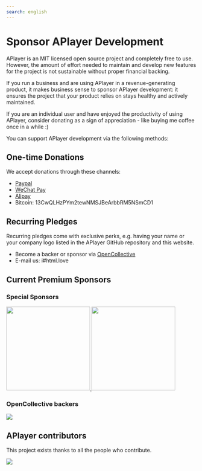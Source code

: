 ```yaml
---
search: english
---
```


# Sponsor APlayer Development

APlayer is an MIT licensed open source project and completely free to use. However, the amount of effort needed to maintain and develop new features for the project is not sustainable without proper financial backing.

If you run a business and are using APlayer in a revenue-generating product, it makes business sense to sponsor APlayer development: it ensures the project that your product relies on stays healthy and actively maintained.

If you are an individual user and have enjoyed the productivity of using APlayer, consider donating as a sign of appreciation - like buying me coffee once in a while :)

You can support APlayer development via the following methods:

## One-time Donations

We accept donations through these channels:

- [Paypal](https://www.paypal.me/DIYgod)
- [WeChat Pay](https://i.imgur.com/aq6PtWa.png)
- [Alipay](https://i.imgur.com/wv1Pj2k.png)
- Bitcoin: 13CwQLHzPYm2tewNMSJBeArbbRM5NSmCD1

## Recurring Pledges

Recurring pledges come with exclusive perks, e.g. having your name or your company logo listed in the APlayer GitHub repository and this website.

- Become a backer or sponsor via [OpenCollective](https://opencollective.com/aplayer)
- E-mail us: i#html.love

## Current Premium Sponsors

### Special Sponsors

<a href="https://www.dogecloud.com/?ref=dplayer" target="_blank">
    <img width="222px" src="https://i.imgur.com/BBKXPAp.png">
</a>
<a href="https://console.upyun.com/register/?invite=BkLZ2Xqob" target="_blank">
    <img width="222px" src="https://imgur.com/apG1uKf.png">
</a>

### OpenCollective backers

![](https://opencollective.com/APlayer/backers.svg?width=890)

## APlayer contributors

This project exists thanks to all the people who contribute.

<a href="https://github.com/MoePlayer/APlayer/graphs/contributors"><img src="https://opencollective.com/APlayer/contributors.svg?width=890" /></a>